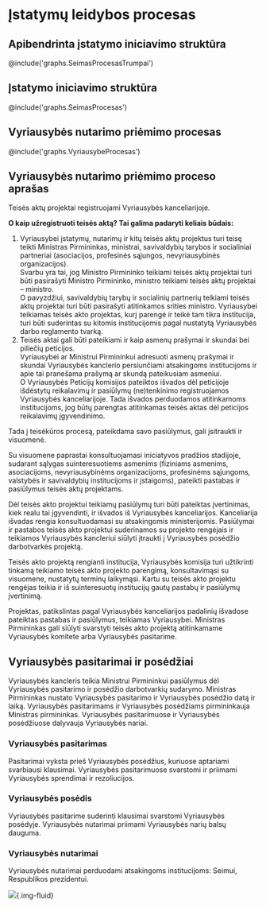 # Įstatymų leidybos procesas

## Apibendrinta įstatymo iniciavimo struktūra

\@include(\'graphs.SeimasProcesasTrumpai\')

## Įstatymo iniciavimo struktūra

\@include(\'graphs.SeimasProcesas\')

## Vyriausybės nutarimo priėmimo procesas

\@include(\'graphs.VyriausybeProcesas\')

## Vyriausybės nutarimo priėmimo proceso aprašas

Teisės aktų projektai registruojami Vyriausybės kanceliarijoje.

**O kaip užregistruoti teisės aktą? Tai galima padaryti keliais
būdais:**

1.  Vyriausybei įstatymų, nutarimų ir kitų teisės aktų projektus turi
    teisę teikti Ministras Pirmininkas, ministrai, savivaldybių tarybos
    ir socialiniai partneriai (asociacijos, profesinės sąjungos,
    nevyriausybinės organizacijos).\
    Svarbu yra tai, jog Ministro Pirmininko teikiami teisės aktų
    projektai turi būti pasirašyti Ministro Pirmininko, ministro
    teikiami teisės aktų projektai – ministro.\
    O pavyzdžiui, savivaldybių tarybų ir socialinių partnerių teikiami
    teisės aktų projektai turi būti pasirašyti atitinkamos srities
    ministro. Vyriausybei teikiamas teisės akto projektas, kurį parengė
    ir teikė tam tikra institucija, turi būti suderintas su kitomis
    institucijomis pagal nustatytą Vyriausybės darbo reglamento tvarką.
2.  Teisės aktai gali būti pateikiami ir kaip asmenų prašymai ir skundai
    bei piliečių peticijos.\
    Vyriausybei ar Ministrui Pirmininkui adresuoti asmenų prašymai ir
    skundai Vyriausybės kanclerio persiunčiami atsakingoms institucijoms
    ir apie tai pranešama prašymą ar skundą pateikusiam asmeniui.\
    O Vyriausybės Peticijų komisijos pateiktos išvados dėl peticijoje
    išdėstytų reikalavimų ir pasiūlymų (ne)tenkinimo registruojamos
    Vyriausybės kanceliarijoje. Tada išvados perduodamos atitinkamoms
    institucijoms, jog būtų parengtas atitinkamas teisės aktas dėl
    peticijos reikalavimų įgyvendinimo.

Tada į teisėkūros procesą, pateikdama savo pasiūlymus, gali įsitraukti
ir visuomenė.

Su visuomene paprastai konsultuojamasi iniciatyvos pradžios stadijoje,
sudarant sąlygas suinteresuotiems asmenims (fiziniams asmenims,
asociacijoms, nevyriausybinėms organizacijoms, profesinėms sąjungoms,
valstybės ir savivaldybių institucijoms ir įstaigoms), pateikti pastabas
ir pasiūlymus teisės aktų projektams.

Dėl teisės akto projektui teikiamų pasiūlymų turi būti pateiktas
įvertinimas, kiek realu tai įgyvendinti, ir išvados iš Vyriausybės
kanceliarijos. Kanceliarija išvadas rengia konsultuodamasi su
atsakingomis ministerijomis. Pasiūlymai ir pastabos teisės akto
projektui suderinamos su projekto rengėjais ir teikiamos Vyriausybės
kancleriui siūlyti įtraukti į Vyriausybės posėdžio darbotvarkės
projektą.

Teisės akto projektą rengianti institucija, Vyriausybės komisija turi
užtikrinti tinkamą teikiamo teisės akto projekto parengimą,
konsultavimąsi su visuomene, nustatytų terminų laikymąsi. Kartu su
teisės akto projektu rengėjas teikia ir iš suinteresuotų institucijų
gautų pastabų ir pasiūlymų įvertinimą.

Projektas, patikslintas pagal Vyriausybės kanceliarijos padalinių
išvadose pateiktas pastabas ir pasiūlymus, teikiamas Vyriausybei.
Ministras Pirmininkas gali siūlyti svarstyti teisės akto projektą
atitinkamame Vyriausybės komitete arba Vyriausybės pasitarime.

## Vyriausybės pasitarimai ir posėdžiai

Vyriausybės kancleris teikia Ministrui Pirmininkui pasiūlymus dėl
Vyriausybės pasitarimo ir posėdžio darbotvarkių sudarymo. Ministras
Pirmininkas nustato Vyriausybės pasitarimo ir Vyriausybės posėdžio datą
ir laiką. Vyriausybės pasitarimams ir Vyriausybės posėdžiams
pirmininkauja Ministras pirmininkas. Vyriausybės pasitarimuose ir
Vyriausybės posėdžiuose dalyvauja Vyriausybės nariai.

### Vyriausybės pasitarimas

Pasitarimai vyksta prieš Vyriausybės posėdžius, kuriuose aptariami
svarbiausi klausimai. Vyriausybės pasitarimuose svarstomi ir priimami
Vyriausybės sprendimai ir rezoliucijos.

### Vyriausybės posėdis

Vyriausybės pasitarime suderinti klausimai svarstomi Vyriausybės
posėdyje. Vyriausybės nutarimai priimami Vyriausybės narių balsų
dauguma.

### Vyriausybės nutarimai

Vyriausybės nutarimai perduodami atsakingoms institucijoms: Seimui,
Respublikos prezidentui.

![](/img/main/image062.jpg){.img-fluid}
